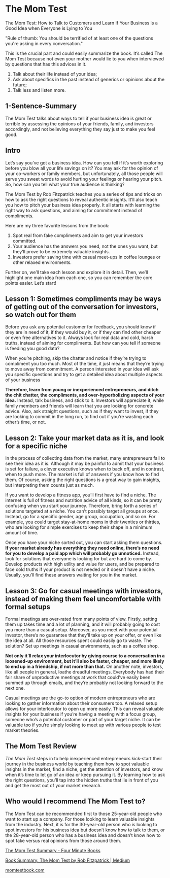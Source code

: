 # The Mom Test

The Mom Test: How to Talk to Customers and Learn If Your Business is a Good Idea when Everyone is Lying to You

"Rule of thumb: You should be terrified of at least one of the questions you're asking in every conversation."

This is the crucial part and could easily summarize the book. It’s called The Mom Test because not even your mother would lie to you when interviewed by questions that has this advices in it.

1. Talk about their life instead of your idea;
2. Ask about specifics in the past instead of generics or opinions about the future;
3. Talk less and listen more.

## 1-Sentence-Summary

The Mom Test talks about ways to tell if your business idea is great or terrible by assessing the opinions of your friends, family, and investors accordingly, and not believing everything they say just to make you feel good.

## Intro

Let’s say you’ve got a business idea. How can you tell if it’s worth exploring before you blow all your life savings on it? You may ask for the opinion of your co-workers or family members, but unfortunately, all those people will serve you sweet words to avoid hurting your feelings or hearing your pitch. So, how can you tell what your true audience is thinking?

The Mom Test by Rob Fitzpatrick teaches you a series of tips and tricks on how to ask the right questions to reveal authentic insights. It’ll also teach you how to pitch your business idea properly. It all starts with learning the right way to ask questions, and aiming for commitment instead of compliments.

Here are my three favorite lessons from the book:

1. Spot real from fake compliments and aim to get your investors committed.
2. Your audience has the answers you need, not the ones you want, but they’ll prove to be extremely valuable insights.
3. Investors prefer saving time with casual meet-ups in coffee lounges or other relaxed environments.

Further on, we’ll take each lesson and explore it in detail. Then, we’ll highlight one main idea from each one, so you can remember the core points easier. Let’s start!

## Lesson 1: Sometimes compliments may be ways of getting out of the conversation for investors, so watch out for them

Before you ask any potential customer for feedback, you should know if they are in need of it, if they would buy it, or if they can find other cheaper or even free alternatives to it. Always look for real data and cold, harsh truths, instead of aiming for compliments. But how can you tell if someone is feeding you good data?

When you’re pitching, skip the chatter and notice if they’re trying to compliment you too much. Most of the time, it just means that they’re trying to move away from commitment. A person interested in your idea will ask you specific questions and try to get a detailed idea about multiple aspects of your business

**Therefore, learn from young or inexperienced entrepreneurs, and ditch the chit chatter, the compliments, and over-hyperbolizing aspects of your idea.** Instead, talk business, and stick to it. Investors will appreciate it, while family members and friends will learn that you are looking for concrete advice. Also, ask straight questions, such as if they want to invest, if they are looking to commit in the long run, to find out if you’re wasting each other’s time, or not.

## Lesson 2: Take your market data as it is, and look for a specific niche

In the process of collecting data from the market, many entrepreneurs fail to see their idea as it is. Although it may be painful to admit that your business is set for failure, a clever executive knows when to back off, and in contrast, when to push more. The market is full of answers if you know how to find them. Of course, asking the right questions is a great way to gain insights, but interpreting them counts just as much.

If you want to develop a fitness app, you’ll first have to find a niche. The internet is full of fitness and nutrition advice of all kinds, so it can be pretty confusing when you start your journey. Therefore, bring forth a series of solutions targeted at a niche. You can’t possibly target all groups at once. Instead, go for a specific gender, age group, occupation, and so on. For example, you could target stay-at-home moms in their twenties or thirties, who are looking for simple exercises to keep their shape in a minimum amount of time.

Once you have your niche sorted out, you can start asking them questions. **If your market already has everything they need online, there’s no need for you to develop a paid app which will probably go unnoticed.** Instead, look for solutions that everyone is looking for but are hard to come by. Develop products with high utility and value for users, and be prepared to face cold truths if your product is not needed or it doesn’t have a niche. Usually, you’ll find these answers waiting for you in the market.

## Lesson 3: Go for casual meetings with investors, instead of making them feel uncomfortable with formal setups

Formal meetings are over-rated from many points of view. Firstly, setting them up takes time and a lot of planning, and it will probably going to cost you more than a casual setup. Moreover, as you meet with your potential investor, there’s no guarantee that they’ll take up on your offer, or even like the idea at all. All those resources spent could easily go to waste. The solution? Set up meetings in casual environments, such as a coffee shop.

**Not only it’ll relax your interlocutor by giving course to a conversation in a loosened-up environment, but it’ll also be faster, cheaper, and more likely to end up in a friendship, if not more than that.** On another note, investors, like all people in general, loathe dreadful meetings. Everybody has had their fair share of unproductive meetings at work that could’ve easily been summed up through emails, and they’re probably not looking forward to the next one.

Casual meetings are the go-to option of modern entrepreneurs who are looking to gather information about their consumers too. A relaxed setup allows for your interlocutor to open up more easily. This can reveal valuable insights for your business if you’re having a meeting with a focus group, someone who’s a potential customer or part of your target niche. It can be valuable too if you’re simply looking to meet up with various people to test market theories.

## The Mom Test Review

_The Mom Test_ steps in to help inexperienced entrepreneurs kick-start their journey in the business world by teaching them how to spot valuable insights in the market, find a niche, get the attention of investors, and know when it’s time to let go of an idea or keep pursuing it. By learning how to ask the right questions, you’ll tap into the hidden truths that lie in front of you and get the most out of your market research.

## Who would I recommend The Mom Test to?

The Mom Test can be recommended first to those 25-year-old people who want to start up a company. For those looking to learn valuable insights from the industry. Next, it is for the 30-year-old person who is looking to spot investors for his business idea but doesn’t know how to talk to them, or the 28-year-old person who has a business idea and doesn’t know how to spot fake versus real opinions from those around them.

[The Mom Test Summary - Four Minute Books](https://fourminutebooks.com/the-mom-test-summary/)

[Book Summary: The Mom Test by Rob Fitzpatrick \| Medium](https://medium.com/@poloniothais/book-summary-the-mom-test-by-rob-fitzpatrick-8440986cd92c)

[momtestbook.com](https://www.momtestbook.com/)
